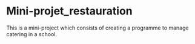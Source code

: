 # Mini-projet_restauration
This is a mini-project which consists of creating a programme to manage catering in a school.
